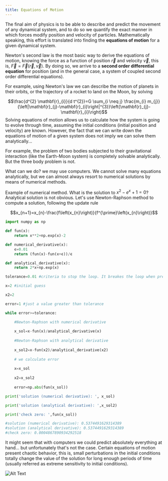 ```yaml
---
title: Equations of Motion
---
```


The final aim of physics is to be able to describe and predict the movement of any dynamical system, and to do so we quantify the exact manner in which forces modify position and velocity of particles. Mathematically speaking, this effort is translated into finding the **equations of motion** for a given dynamical system.

Newton's second law is the most basic way to derive the equations of motion, knowing the force as a function of position $\vec r$ and velocity $\vec v$, this is, $\vec F=\vec F(\vec r,\vec v)$. By doing so, we arrive to a **second order differential equation** for position (and in the general case, a system of coupled second order differential equations).

For example, using Newton's law we can describe the motion of planets in their orbits, or the trajectory of a rocket to land on the Moon, by solving
  

$$\frac{d^{2} \mathbf{r}_{i}}{d t^{2}}=G \sum_{i \neq j} \frac{m_{i} m_{j}}{\left|\mathbf{r}_{j}-\mathbf{r}_{i}\right|^{3}}\left(\mathbf{r}_{j}-\mathbf{r}_{i}\right)$$
Solving equations of motion allows us to calculate how the system is going to evolve through time, assuming the initial conditions (initial position and velocity) are known. However, the fact that we can write down the equations of motion of a given system does not imply we can solve them analytically...

For example, the problem of two bodies subjected to their gravitational interaction (like the Earth-Moon system) is completely solvable analytically. But the three body problem is not.

What can we do? we may use computers. We cannot solve many equations analytically, but we can almost always resort to numerical solutions by means of numerical methods.

Example of numerical method. What is the solution to $x^2-e^x+1=0$? Analytical solution is not obvious. Let's use Newton-Raphson method to compute a solution, following the update rule

$$x_{n+1}=x_{n}-\frac{f\left(x_{n}\right)}{f^{\prime}\left(x_{n}\right)}$$
```python
import numpy as np

def fun(x):
	return x**2+np.exp(x)-2

def numerical_derivative(x):
	ϵ=0.01
	return (fun(x)-fun(x+ϵ))/ϵ

def analytical_derivative(x):
	return 2*x+np.exp(x)
```

```python
tolerance=0.01 #criteria to stop the loop. It breakes the loop when precision achives a given tolerance.

x=2 #initial guess

x2=2

error=1 #just a value greater than tolerance

while error>=tolerance:

	#Newton-Raphson with numerical derivative
	
	x_sol=x-fun(x)/analytical_derivative(x)
	
	#Newton-Raphson with analytical derivative
	
	x_sol2=x-fun(x2)/analytical_derivative(x2)
	
	# we calculate error
	
	x=x_sol
	
	x2=x_sol2
	
	error=np.abs(fun(x_sol))

print('solution (numerical derivative): ', x_sol)

print('solution (analytical derivative): ',x_sol2)

print('check zero: ',fun(x_sol))

#solution (numerical derivative): 0.5374491629314389 
#solution (analytical derivative): 0.5374491629314389 
#check zero: 0.0004867890934292518
```

It might seem that with computers we could predict absolutely everything at hand... but unfortunately that's not the case. Certain equations of motion present chaotic behavior, this is, small perturbations in the initial conditions totally change the value of the solution for long enough periods of time (usually referred as extreme sensitivity to initial conditions).

![Alt Text](https://upload.wikimedia.org/wikipedia/commons/4/45/Double-compound-pendulum.gif)



